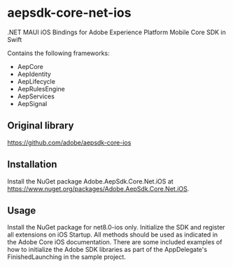 # aepsdk-core-net-ios
.NET MAUI iOS Bindings for Adobe Experience Platform Mobile Core SDK in Swift

Contains the following frameworks:
- AepCore
- AepIdentity
- AepLifecycle
- AepRulesEngine
- AepServices
- AepSignal

## Original library
https://github.com/adobe/aepsdk-core-ios

## Installation
Install the NuGet package Adobe.AepSdk.Core.Net.iOS at https://www.nuget.org/packages/Adobe.AepSdk.Core.Net.iOS.

## Usage
Install the NuGet package for net8.0-ios only. Initialize the SDK and register all extensions on iOS Startup. All methods should be used as indicated in the Adobe Core iOS documentation. There are some included examples of how to initialize the Adobe SDK libraries as part of the AppDelegate's FinishedLaunching in the sample project.